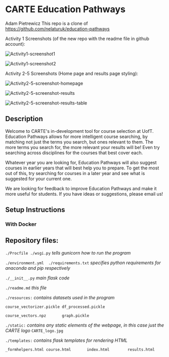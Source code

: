 # CARTE Education Pathways


Adam Pietrewicz
This repo is a clone of https://github.com/nelaturuk/education-pathways

Activity 1 Screenshots (of the new repo with the readme file in github account):

![Activity1-screenshot1](https://user-images.githubusercontent.com/60241038/137662682-ffafac70-2808-4eef-9ab8-6099ccf53781.png)

![Activity1-screenshot2](https://user-images.githubusercontent.com/60241038/137662690-338efeab-a263-4ee4-8e79-336090f392bc.png)


Activity 2-5 Screenshots (Home page and results page styling):

![Activity2-5-screenshot-homepage](https://user-images.githubusercontent.com/60241038/137662731-a4a3f24a-b450-4a96-8bac-a2caa633faba.png)

![Activity2-5-screenshot-results](https://user-images.githubusercontent.com/60241038/137662743-41738c69-3a37-47ca-b7c7-9560ec5e0629.png)

![Activity2-5-screenshot-results-table](https://user-images.githubusercontent.com/60241038/137662750-68bceb20-39bd-4657-b790-97eab6c8edbe.png)





## Description
Welcome to CARTE's in-development tool for course selection at UofT. Education Pathways allows for more intelligent course searching, by matching not just the terms you search, but ones relevant to them. The more terms you search for, the more relevant your results will be! Even try searching across disciplines for the courses that best cover each.

Whatever year you are looking for, Education Pathways will also suggest courses in earlier years that will best help you to prepare. To get the most out of this, try searching for courses in a later year and see what is suggested for your current one.

We are looking for feedback to improve Education Pathways and make it more useful for students. If you have ideas or suggestions, please email us!

## Setup Instructions

### With Docker



## Repository files:

`./Procfile ./wsgi.py` *tells gunicorn how to run the program*

`./environment.yml  ./requirements.txt` *specifies python requirements for anaconda and pip respectively*

`./__init__.py` *main flask code*

`./readme.md` *this file*

`./resources:` *contains datasets used in the program*

`course_vectorizer.pickle df_processed.pickle`

`course_vectors.npz       graph.pickle`

`./static:` *contains any static elements of the webpage, in this case just the CARTE logo*
`CARTE_logo.jpg`

`./templates:` *contains flask templates for rendering HTML*

`_formhelpers.html course.html       index.html        results.html`
